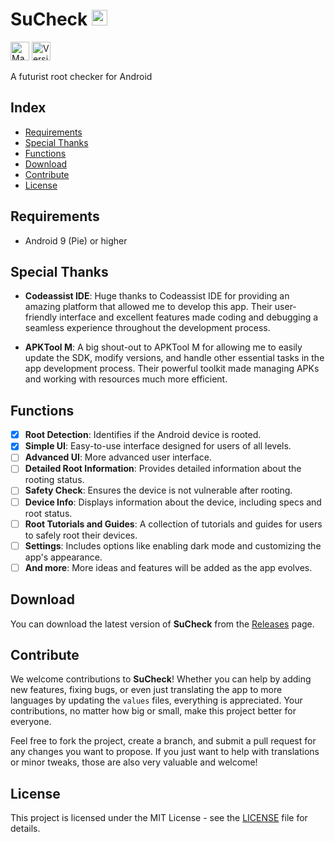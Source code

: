 # SuCheck  <img src="https://img.shields.io/badge/Kotlin-%237F52FF.svg?logo=kotlin&logoColor=white" alt="Kotlin" height="25">
<p>
  <img src="https://img.shields.io/badge/Made%20in-Spain-red?style=flat&logo=flag&logoColor=white" alt="Made in Spain" height="30">
  <img src="https://img.shields.io/badge/Version-Dürüm%201.0-blue?style=flat&logo=bookmark&logoColor=white" alt="Versión Dürüm 1.0" height="30">
</p>

A futurist root checker for Android

## Index

- [Requirements](#requirements)
- [Special Thanks](#special-thanks)
- [Functions](#functions)
- [Download](#download)
- [Contribute](#contribute)
- [License](#license)

## Requirements

- Android 9 (Pie) or higher

## Special Thanks

- **Codeassist IDE**: Huge thanks to Codeassist IDE for providing an amazing platform that allowed me to develop this app. Their user-friendly interface and excellent features made coding and debugging a seamless experience throughout the development process.

- **APKTool M**: A big shout-out to APKTool M for allowing me to easily update the SDK, modify versions, and handle other essential tasks in the app development process. Their powerful toolkit made managing APKs and working with resources much more efficient.

## Functions

- [x] **Root Detection**: Identifies if the Android device is rooted.
- [x] **Simple UI**: Easy-to-use interface designed for users of all levels.
- [ ] **Advanced UI**: More advanced user interface.
- [ ] **Detailed Root Information**: Provides detailed information about the rooting status.
- [ ] **Safety Check**: Ensures the device is not vulnerable after rooting.
- [ ] **Device Info**: Displays information about the device, including specs and root status.
- [ ] **Root Tutorials and Guides**: A collection of tutorials and guides for users to safely root their devices.
- [ ] **Settings**: Includes options like enabling dark mode and customizing the app's appearance.
- [ ] **And more**: More ideas and features will be added as the app evolves.

## Download

You can download the latest version of **SuCheck** from the [Releases](https://github.com/ganarcasas/SuCheck/releases) page.

## Contribute

We welcome contributions to **SuCheck**! Whether you can help by adding new features, fixing bugs, or even just translating the app to more languages by updating the `values` files, everything is appreciated. Your contributions, no matter how big or small, make this project better for everyone.

Feel free to fork the project, create a branch, and submit a pull request for any changes you want to propose. If you just want to help with translations or minor tweaks, those are also very valuable and welcome!

## License

This project is licensed under the MIT License - see the [LICENSE](LICENSE) file for details.
